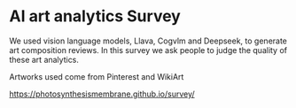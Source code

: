 # AI art analytics Survey

We used vision language models, Llava, Cogvlm and Deepseek, to generate art composition reviews. In this survey we ask people to judge the quality of these art analytics. 

Artworks used come from Pinterest and WikiArt

https://photosynthesismembrane.github.io/survey/